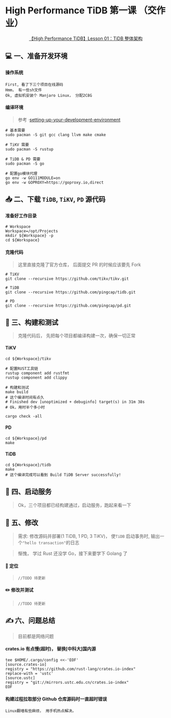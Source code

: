 
<!-- tags: pingcap, tidb -->
<!-- created: 2020-08-12 18:00 -->


# **High Performance TiDB** 第一课 （交作业）

<center>

<!-- video 
<iframe
    src="//player.bilibili.com/player.html?bvid=BV17K411T7Kd&page=1"
    sandbox="allow-top-navigation allow-same-origin allow-forms allow-scripts"
    scrolling="no" border="0" frameborder="no" framespacing="0" allowfullscreen="true">
</iframe>
 -->

[【High Performance TiDB】Lesson 01：TiDB 整体架构](https://www.bilibili.com/video/BV17K411T7Kd)

</center>

<!-- more -->

## 💻 一、准备开发环境

#### 操作系统

```text
First, 看了下三个项目在线源码
Hmm， 有一些sh文件
Ok, 虚拟机安装个 Manjaro Linux， 分配2C8G
```

#### 编译环境

> 参考 ·[setting-up-your-development-environment](https://github.com/pingcap/community/blob/master/contributors/README.md#setting-up-your-development-environment)

```shell
# 基本需要
sudo pacman -S git gcc clang llvm make cmake

# TiKV 需要
sudo pacman -S rustup

# TiDB & PD 需要
sudo pacman -S go

# 配置go模块代理
go env -w GO111MODULE=on
go env -w GOPROXY=https://goproxy.io,direct
```

## 📥 二、下载 `TiDB`, `TiKV`, `PD` 源代码

#### 准备好工作目录

```shell
# Workspace
Workspace=/opt/Projects
mkdir ${Workspace} -p
cd ${Workspace}
```

#### 克隆代码

> 这里直接克隆了官方仓库， 后面提交 PR 的时候应该要先 Fork

```shell
# TiKV
git clone --recursive https://github.com/tikv/tikv.git

# TiDB
git clone --recursive https://github.com/pingcap/tidb.git

# PD
git clone --recursive https://github.com/pingcap/pd.git
```

## 📜 三、构建和测试

> 克隆代码后， 先把每个项目都编译构建一次，确保一切正常

#### TiKV

```shell
cd ${Workspace}/tikv

# 配置RUST工具链
rustup component add rustfmt
rustup component add clippy

# 构建和测试
make build
# 这个编译时间有点久
# Finished dev [unoptimized + debuginfo] target(s) in 31m 38s
# Ok，用时半个多小时

cargo check -all

```

#### PD

```shell
cd ${Workspace}/pd
make
```

#### TiDB

```shell
cd ${Workspace}/tidb
make
# 这个编译完成可以看到 Build TiDB Server successfully!
```

## 🚀 四、启动服务

> Ok，三个项目都已经构建通过，启动服务，跑起来看一下

## 📝 五、修改

> 需求: 修改源码并部署(1 TiDB, 1 PD, 3 TiKV)， 使`TiDB` 启动事务时, 输出一个`"hello transaction"`的日志 </br>

> 惭愧， 学过 Rust 还没学 Go，接下来要学下 Golang 了

#### 🚩 定位

> `//TODO 待更新`

#### ✏️ 修改并测试

> `//TODO 待更新`

## ✍️ 六、问题总结

> 目前都是网络问题

#### crates.io 有点慢(超时)， 替换[中科大]国内源

```shell
tee $HOME/.cargo/config <<-'EOF'
[source.crates-io]
registry = "https://github.com/rust-lang/crates.io-index"
replace-with = 'ustc'
[source.ustc]
registry = "git://mirrors.ustc.edu.cn/crates.io-index"
EOF
```

#### 构建过程拉取部分 Github 仓库源码时一直超时错误

```text
Linux翻墙有些麻烦， 用手机热点解决。
```
